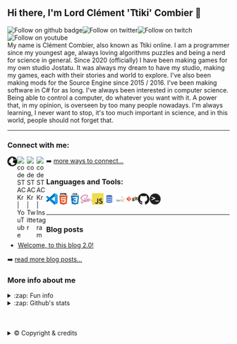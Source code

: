 ## Hi there, I'm Lord Clément 'Ttiki' Combier  👋

[<img align="left" alt="Follow on github badge" src="https://img.shields.io/github/followers/ttiki?label=Follow%20me%21&style=social"/>][github]
[<img align="left" alt="Follow on twitter" src="https://img.shields.io/twitter/follow/kutsatuta?style=social"/>][twitterf]
[<img align="left" alt="Follow on twitch" src="https://img.shields.io/twitch/status/Ttiki?style=social"/>][twitch]
[<img align="left" alt="Follow on youtube" src="https://img.shields.io/youtube/channel/subscribers/UCeIO_K2bJR7gakbmD8vsrgw?style=social"/>][youtubef]


<!--**Ttiki/Ttiki** is a ✨ _special_ ✨ repository because its `README.md` (this file) appears on your GitHub profile.-->
<br/>
<br/>
My name is Clément Combier, also known as Ttiki online. I am a programmer since my youngest age, always loving algorithms puzzles and being a nerd for science in general.
Since 2020 (officially) I have been making games for my own studio Jostatu. It was always my dream to have my studio, making my games, each with their stories and world to explore. 
I've also been making mods for the Source Engine since 2015 / 2016. I've been making software in C# for as long.
I've always been interested in computer science. Being able to control a computer, do whatever you want with it. A power that, in my opinion, is overseen by too many people nowadays. 
I'm always learning, I never want to stop, it's too much important in science, and in this world, people should not forget that.

---

### Connect with me:

[<img align="left" alt="ttiki.github.io" width="22px" src="https://raw.githubusercontent.com/iconic/open-iconic/master/svg/globe.svg" />][website]
[<img align="left" alt="codeSTACKr | YouTube" width="22px" src="https://cdn.jsdelivr.net/npm/simple-icons@v3/icons/youtube.svg" />][youtube]
[<img align="left" alt="codeSTACKr | Twitter" width="22px" src="https://cdn.jsdelivr.net/npm/simple-icons@v3/icons/twitter.svg" />][twitter]
[<img align="left" alt="codeSTACKr | Instagram" width="22px" src="https://cdn.jsdelivr.net/npm/simple-icons@v3/icons/instagram.svg" />][instagram]

➡️ [more ways to connect...](https://ttiki.notion.site/c19441f7173749e3a1d5551171e69366?v=b32b95c657434bc38a46fbdd9c1acfa8)
<br/>

### Languages and Tools:

<img align="left" alt="Visual Studio Code" width="26px" src="https://raw.githubusercontent.com/github/explore/80688e429a7d4ef2fca1e82350fe8e3517d3494d/topics/visual-studio-code/visual-studio-code.png" />
<img align="left" alt="HTML5" width="26px" src="https://raw.githubusercontent.com/github/explore/80688e429a7d4ef2fca1e82350fe8e3517d3494d/topics/html/html.png" />
<img align="left" alt="CSS3" width="26px" src="https://raw.githubusercontent.com/github/explore/80688e429a7d4ef2fca1e82350fe8e3517d3494d/topics/css/css.png" />
<img align="left" alt="Sass" width="26px" src="https://raw.githubusercontent.com/github/explore/80688e429a7d4ef2fca1e82350fe8e3517d3494d/topics/sass/sass.png" />
<img align="left" alt="JavaScript" width="26px" src="https://raw.githubusercontent.com/github/explore/80688e429a7d4ef2fca1e82350fe8e3517d3494d/topics/javascript/javascript.png" />
<img align="left" alt="SQL" width="26px" src="https://raw.githubusercontent.com/github/explore/80688e429a7d4ef2fca1e82350fe8e3517d3494d/topics/sql/sql.png" />
<img align="left" alt="MySQL" width="26px" src="https://raw.githubusercontent.com/github/explore/80688e429a7d4ef2fca1e82350fe8e3517d3494d/topics/mysql/mysql.png" />
<img align="left" alt="Git" width="26px" src="https://raw.githubusercontent.com/github/explore/80688e429a7d4ef2fca1e82350fe8e3517d3494d/topics/git/git.png" />
<img align="left" alt="GitHub" width="26px" src="https://raw.githubusercontent.com/github/explore/78df643247d429f6cc873026c0622819ad797942/topics/github/github.png" />
<img align="left" alt="Terminal" width="26px" src="https://raw.githubusercontent.com/github/explore/80688e429a7d4ef2fca1e82350fe8e3517d3494d/topics/terminal/terminal.png" />

<br />
<br />

---

### Blog posts
<!-- BLOG-POST-LIST:START -->
- [Welcome, to this blog 2.0!](https://ttiki-blog.blogspot.com/2021/10/welcome-hello-everyone.html)
<!-- BLOG-POST-LIST:END -->
➡️ [read more blog posts...](https://ttiki-blog.blogspot.com/)

### More info about me

<details>
  <summary>:zap: Fun info</summary>
  <ul>
    <li>🔭 I’m currently working on Too many project to be listed here
    <li>🌱 I’m currently learning Application development for Android
  <!-- 👯 I’m looking to collaborate on ...
  - 🤔 I’m looking for help with ...-->
    <*>💬 Ask me about anything you want about my project or myself
    <*>📫 How to reach me: [Follow this link! You'll find my social medias board.](https://ttiki.notion.site/c19441f7173749e3a1d5551171e69366?v=b32b95c657434bc38a46fbdd9c1acfa8)
    <li>😄 Pronouns: Ttiki, El nano, *ptitclemdu64*
    <li>⚡ Fun fact: I've got a composit / titanium spine and am a lord of SeaLand
  </ul>
</details>

<details>
    <summary>:zap: Github's stats</summary>
<img alt="Global stats" src="https://github-readme-stats.vercel.app/api?username=ttiki&count_private=true&show_icons=true" />
<img alt="Language stats" src="https://github-readme-stats.vercel.app/api/top-langs/?username=ttiki&layout=compact" />
</details>

<br/>
<br/>

<!-- ### My Steam Profile *(from [SteamDB](https://steamdb.info/calculator/76561198057737254/?cc=eu))*

* **Value:** 4031€ (1232€ with sales)
* **Games owned:** 370
* **Games played:** 284 *(76%)*
* **Hours on record:** 8,024.4h -->

<br/>
<details>
<summary>© Copyright & credits</summary>
[FAMFAMFAM Flags icons](http://www.famfamfam.com/lab/icons/flags/)
</details>


[website]: https://ttiki.github.io
[twitter]: https://twitter.com/Kutsatuta
[youtube]: https://www.youtube.com/channel/UCeIO_K2bJR7gakbmD8vsrgw
[instagram]: https://www.instagram.com/ttikiofficial/
[twitch]: https://www.twitch.tv/ttiki
[github]: https://github.com/ttiki

[twitterf]: https://twitter.com/intent/user?screen_name=Kutsatuta
[youtubef]: http://www.youtube.com/channel/UCeIO_K2bJR7gakbmD8vsrgw?sub_confirmation=1
